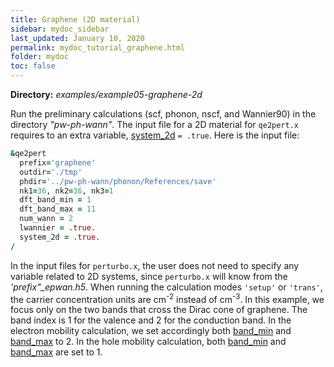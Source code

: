 ```yaml
---
title: Graphene (2D material) 
sidebar: mydoc_sidebar
last_updated: January 10, 2020
permalink: mydoc_tutorial_graphene.html
folder: mydoc
toc: false
---
```


<div markdown="span" class="alert alert-warning" role="alert"><i class="fa fa-folder fa"></i> <b> Directory:</b> <i>examples/example05-graphene-2d</i>  </div>

Run the preliminary calculations (scf, phonon, nscf, and Wannier90) in the directory _"pw-ph-wann"_. The input file for a 2D material for `qe2pert.x` requires to an extra variable, [system_2d](mydoc_param_qe2pert#system_2d) `= .true`. Here is the input file: 

```fortran
&qe2pert
  prefix='graphene'
  outdir='./tmp'
  phdir='../pw-ph-wann/phonon/References/save'
  nk1=36, nk2=36, nk3=1
  dft_band_min = 1
  dft_band_max = 11
  num_wann = 2
  lwannier = .true.
  system_2d = .true.
/
```

In the input files for `perturbo.x`, the user does not need to specify any variable related to 2D systems, since `perturbo.x` will know from the _'prefix"\_epwan.h5_. When running the calculation modes `'setup'` or `'trans'`, the carrier concentration units are cm<sup>-2</sup> instead of  cm<sup>-3</sup>. In this example, we focus only on the two bands that cross the Dirac cone of graphene. The band index is 1 for the valence and 2 for the conduction band. In the  electron mobility calculation, we set accordingly both [band_min](mydoc_param_perturbo#band_min) and [band_max](mydoc_param_perturbo#band_max) to 2. In the hole mobility calculation, both [band_min](mydoc_param_perturbo#band_min) and [band_max](mydoc_param_perturbo#band_max) are set to 1.



